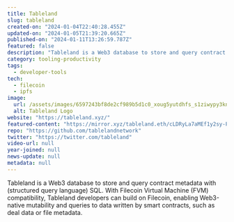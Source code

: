 ```yaml
---
title: Tableland
slug: tableland
created-on: "2024-01-04T22:40:28.455Z"
updated-on: "2024-01-05T21:39:20.665Z"
published-on: "2024-01-11T13:26:59.787Z"
featured: false
description: "Tableland is a Web3 database to store and query contract metadata with (structured query language) SQL."
category: tooling-productivity
tags:
  - developer-tools
tech:
  - filecoin
  - ipfs
image:
  url: /assets/images/6597243bf8de2cf989b5d1c0_xoug5yutdhfs_s1ziwypy3knkkxygigdict_0jnxcxm.svg
  alt: Tableland Logo
website: "https://tableland.xyz/"
featured-content: "https://mirror.xyz/tableland.eth/cLDRyLa7aMEf1y2sy-PhQtllnZ1YK_oxoS-U2Sf30_Y"
repo: "https://github.com/tablelandnetwork"
twitter: "https://twitter.com/tableland"
video-url: null
year-joined: null
news-update: null
metadata: null
---
```


Tableland is a Web3 database to store and query contract metadata with (structured query language) SQL. With Filecoin Virtual Machine (FVM) compatibility, Tableland developers can build on Filecoin, enabling Web3-native mutability and queries to data written by smart contracts, such as deal data or file metadata.
